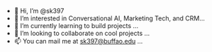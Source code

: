 - 👋 Hi, I’m @sk397
- 👀 I’m interested in Conversational AI, Marketing Tech, and CRM...
- 🌱 I’m currently learning to build projects ...
- 💞️ I’m looking to collaborate on cool projects ...
- 📫 You can mail me at sk397@buffao.edu ...


<!---
sk397/sk397 is a ✨ special ✨ repository because its `README.md` (this file) appears on your GitHub profile.
You can click the Preview link to take a look at your changes.
--->

